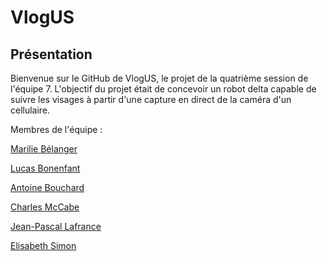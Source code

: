 # VlogUS


## Présentation

Bienvenue sur le GitHub de VlogUS, le projet de la quatrième session de l'équipe 7. L'objectif du projet était de concevoir un robot delta capable de suivre les visages à partir d'une capture en direct de la caméra d'un cellulaire.

Membres de l'équipe :

[Marilie Bélanger]()

[Lucas Bonenfant](https://www.linkedin.com/in/lucas-bonenfant-0249281ab/)

[Antoine Bouchard](https://www.linkedin.com/in/antoine-bouchard-354003300/)

[Charles McCabe]()

[Jean-Pascal Lafrance]()

[Elisabeth Simon](https://www.linkedin.com/in/elisabeth-simon01/)
